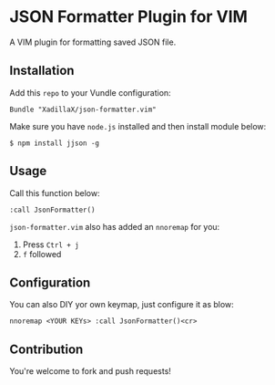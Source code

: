 # JSON Formatter Plugin for VIM

A VIM plugin for formatting saved JSON file.

## Installation

Add this `repo` to your Vundle configuration:

```VIML
Bundle "XadillaX/json-formatter.vim"
```

Make sure you have `node.js` installed and then install module below:

```shell
$ npm install jjson -g
```

## Usage

Call this function below:

```VIML
:call JsonFormatter()
```

`json-formatter.vim` also has added an `nnoremap` for you:

1. Press `Ctrl + j`
2. `f` followed

## Configuration

You can also DIY yor own keymap, just configure it as blow:

```VIML
nnoremap <YOUR KEYs> :call JsonFormatter()<cr>
```

## Contribution

You're welcome to fork and push requests!

